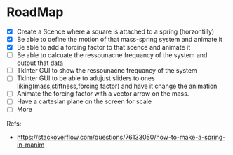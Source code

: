 # RoadMap

 -[x] Create a Scence where a square is attached to a spring (horzontilly) 
 -[x] Be able to define the motion  of that mass-spring system and animate it 
 -[x] Be able to add a forcing factor to that scence and animate it 
 -[ ] Be able to calcuate the ressounacne frequancy of the system and output that data 
 -[ ] TkInter GUI to show the ressounacne frequancy of the system 
 -[ ] TkInter GUI to be able to adujust sliders to ones liking(mass,stiffness,forcing factor) and have it change the animation 
 -[ ] Animate the forcing factor with a vector arrow on the mass. 
 -[ ] Have a cartesian plane on the screen for scale
 -[ ] More

Refs: 
- https://stackoverflow.com/questions/76133050/how-to-make-a-spring-in-manim